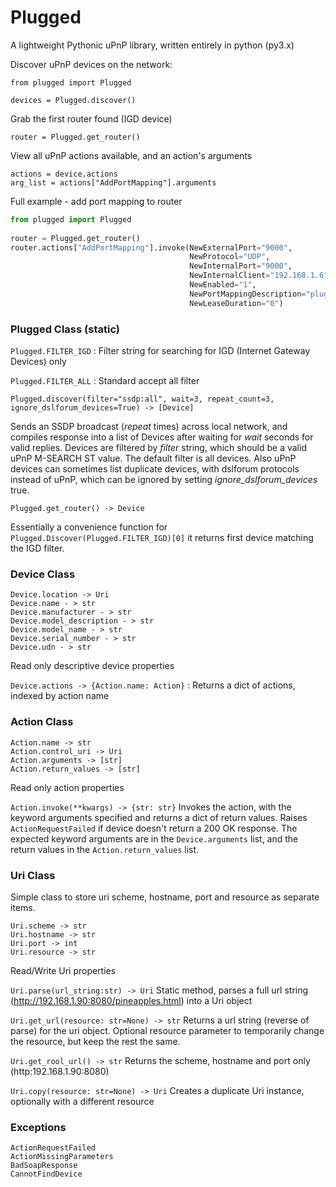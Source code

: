 # Plugged

A lightweight Pythonic uPnP library, written entirely in python (py3.x)

Discover uPnP devices on the network:
```pythonstub
from plugged import Plugged
 
devices = Plugged.discover()
```

Grab the first router found (IGD device)
```pythonstub
router = Plugged.get_router()
```

View all uPnP actions available, and an action's arguments
```pythonstub
actions = device.actions
arg_list = actions["AddPortMapping"].arguments
```

Full example - add port mapping to router
```python
from plugged import Plugged
 
router = Plugged.get_router()
router.actions["AddPortMapping"].invoke(NewExternalPort="9000",
                                        NewProtocol="UDP",
                                        NewInternalPort="9000",
                                        NewInternalClient="192.168.1.6",
                                        NewEnabled="1",
                                        NewPortMappingDescription="plugged_port_add",
                                        NewLeaseDuration="0")
```

### Plugged Class (static)

```Plugged.FILTER_IGD``` : Filter string for searching for IGD (Internet Gateway Devices) only

```Plugged.FILTER_ALL``` : Standard accept all filter

```Plugged.discover(filter="ssdp:all", wait=3, repeat_count=3, ignore_dslforum_devices=True) -> [Device]```

Sends an SSDP broadcast (*repeat* times) across local network, and compiles response into a list of Devices after waiting for *wait* seconds for valid replies. Devices are filtered by *filter* string, which should be a valid uPnP M-SEARCH ST value. The default filter is all devices. Also uPnP devices can sometimes list duplicate devices, with dslforum protocols instead of uPnP, which can be ignored by setting *ignore_dslforum_devices* true.

```Plugged.get_router() -> Device```

Essentially a convenience function for ```Plugged.Discover(Plugged.FILTER_IGD)[0]``` it returns first device matching the IGD filter.

### Device Class

```
Device.location -> Uri
Device.name - > str
Device.manufacturer - > str
Device.model_description - > str
Device.model_name - > str
Device.serial_number - > str
Device.udn - > str
```
Read only descriptive device properties

```Device.actions -> {Action.name: Action}``` : Returns a dict of actions, indexed by action name

### Action Class

```
Action.name -> str
Action.control_uri -> Uri
Action.arguments -> [str]
Action.return_values -> [str]
```
Read only action properties

```Action.invoke(**kwargs) -> {str: str}```
Invokes the action, with the keyword arguments specified and returns a dict of return values. Raises ```ActionRequestFailed``` if device doesn't return a 200 OK response. The expected keyword arguments are in the ```Device.arguments``` list, and the return values in the ```Action.return_values``` list.

### Uri Class 

Simple class to store uri scheme, hostname, port and resource as separate items.

```
Uri.scheme -> str
Uri.hostname -> str
Uri.port -> int
Uri.resource -> str
```

Read/Write Uri properties

```Uri.parse(url_string:str) -> Uri``` Static method, parses a full url string (http://192.168.1.90:8080/pineapples.html) into a Uri object 

```Uri.get_url(resource: str=None) -> str``` Returns a url string (reverse of parse) for the uri object. Optional resource parameter to temporarily change the resource, but keep the rest the same.

```Uri.get_rool_url() -> str``` Returns the scheme, hostname and port only (http:192.168.1.90:8080)

```Uri.copy(resource: str=None) -> Uri``` Creates a duplicate Uri instance, optionally with a different resource


### Exceptions

```
ActionRequestFailed
ActionMissingParameters
BadSoapResponse
CannotFindDevice
```